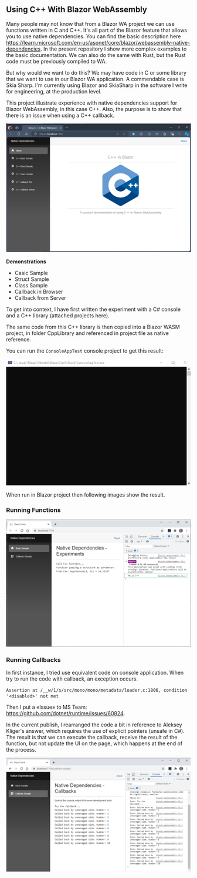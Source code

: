 ## Using C++ With Blazor WebAssembly

Many people may not know that from a Blazor WA project we can use functions written in C and C++. It's all part of the Blazor feature that allows you to use native dependencies. You can find the basic description here https://learn.microsoft.com/en-us/aspnet/core/blazor/webassembly-native-dependencies. In the present repository I show more complex examples to the basic documentation. We can also do the same with Rust, but the Rust code must be previously compiled to WA.

But why would we want to do this? We may have code in C or some library that we want to use in our Blazor WA application. A commendable case is Skia Sharp. I'm currently using Blazor and SkiaSharp in the software I write for engineering, at the production level.

This project illustrate experience with native dependencies support for Blazor WebAssembly, in this case C++. Also, the purpose is to show that there is an issue when using a C++ callback.

![Console Test](https://github.com/harveytriana/BlazorCrank/blob/master/Images/cs-cpp-index.png)

**Demonstrations**

- Casic Sample
- Struct Sample
- Class Sample
- Callback in Browser
- Callback from Server

To get into context, I have first written the experiment with a C# console and a C++ library (attached projects here). 
 
The same code from this C++ library is then copied into a Blazor WASM project, in folder CppLibrary and referenced in project file as native reference.
 
You can run the ```ConsoleAppTest``` console project to get this result:

![Console Test](https://github.com/harveytriana/BlazorCrank/blob/master/Images/cs-cpp-console.gif)
 
When run in Blazor project then following images show the result.

### Running Functions

![Basic Sample](https://github.com/harveytriana/BlazorCrank/blob/master/Images/bz-cpp-1.png)

### Running Callbacks

In first instance, I tried use equivalent code on console application. When try to run the code with callback, an exception occurs.

```
Assertion at /__w/1/s/src/mono/mono/metadata/loader.c:1806, condition '<disabled>' not met
```

Then I put a «Issue» to MS Team: https://github.com/dotnet/runtime/issues/60824. 

In the current publish, I rearranged the code a bit in reference to Aleksey Kliger's answer, which requires the use of explicit pointers (unsafe in C#). The result is that we can execute the callback, receive the result of the function, but not update the UI on the page, which happens at the end of the process.

![Callback Page](https://github.com/harveytriana/BlazorCrank/blob/master/Images/bz-cpp-3.png)
